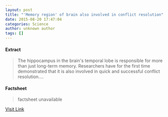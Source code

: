 ```yaml
---
layout: post
title: "'Memory region' of brain also involved in conflict resolution"
date: 2015-08-20 17:47:04
categories: Science
author: unknown author
tags: []
---
```



#### Extract
>The hippocampus in the brain's temporal lobe is responsible for more than just long-term memory. Researchers have for the first time demonstrated that it is also involved in quick and successful conflict resolution....

#### Factsheet
>factsheet unavailable

[Visit Link](http://www.sciencedaily.com/releases/2015/08/150820134704.htm)


